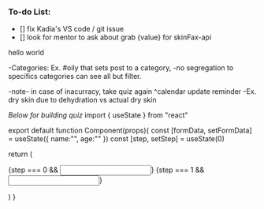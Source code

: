 ### To-do List:
- [] fix Kadia's VS code / git issue
- [] look for mentor to ask about grab {value} for skinFax-api 


hello world

-Categories: Ex. #oily that sets post to a category,
-no segregation to specifics categories can see all but filter.

-note-
in case of inacurracy, take quiz again
^calendar update reminder
-Ex. dry skin due to dehydration vs actual dry skin

*Below for building quiz*
import { useState } from "react"

export default function Component(props){
  const [formData, setFormData] = useState({
    name:"",
    age:""
  })
  const [step, setStep] = useState(0)


  return (
    <form>
      {step === 0 && <input type="text" name="name"/>}
      {step === 1 && <input type="text" name="age"/>}
    </form>
  )
}